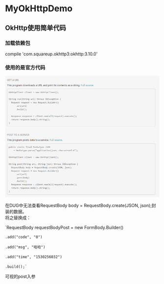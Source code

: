 # MyOkHttpDemo
OkHttp使用简单代码
---

### 加载依赖包
compile 'com.squareup.okhttp3:okhttp:3.10.0'

### 使用的是官方代码
![官方代码截图](https://github.com/think-ing/MyOkHttpDemo/blob/master/qwesd.png)  
  
  在DUG中无法查看RequestBody body = RequestBody.create(JSON, json);封装的数据。  
  将之替换成：    
  
  `RequestBody requestBodyPost = new FormBody.Builder()  
    
    .add("code", "0")  
    
    .add("msg", "哈哈")  
    
    .add("time", "1530256032")  
    
    .build();`    
    
  可视的post入参

